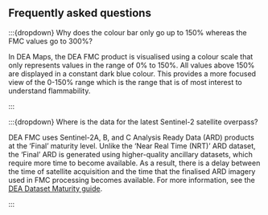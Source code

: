 ## Frequently asked questions

:::{dropdown} Why does the colour bar only go up to 150% whereas the FMC values go to 300%?

In DEA Maps, the DEA FMC product is visualised using a colour scale that only represents values in the range of 0% to 150%. All values above 150% are displayed in a constant dark blue colour. This provides a more focused view of the 0-150% range which is the range that is of most interest to understand flammability.

:::

:::{dropdown} Where is the data for the latest Sentinel-2 satellite overpass?

DEA FMC uses Sentinel-2A, B, and C Analysis Ready Data (ARD) products at the ‘Final’ maturity level. Unlike the ‘Near Real Time (NRT)’ ARD dataset, the ‘Final’ ARD is generated using higher-quality ancillary datasets, which require more time to become available. As a result, there is a delay between the time of satellite acquisition and the time that the finalised ARD imagery used in FMC processing becomes available. For more information, see the [DEA Dataset Maturity guide](https://knowledge.dea.ga.gov.au/guides/reference/dataset_maturity_guide/).

:::
